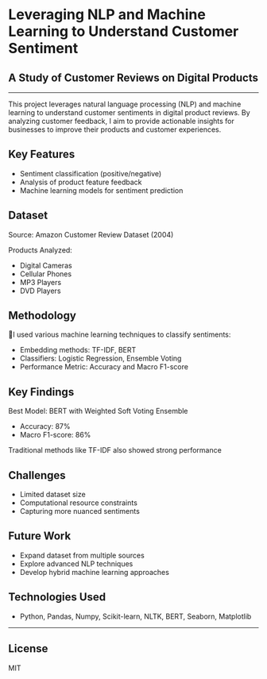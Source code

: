 # Leveraging NLP and Machine Learning to Understand Customer Sentiment
## A Study of Customer Reviews on Digital Products
---

This project leverages natural language processing (NLP) and machine learning to understand customer sentiments in digital product reviews. By analyzing customer feedback, I aim to provide actionable insights for businesses to improve their products and customer experiences.

## Key Features
- Sentiment classification (positive/negative)
- Analysis of product feature feedback
- Machine learning models for sentiment prediction

## Dataset

Source: Amazon Customer Review Dataset (2004)

Products Analyzed:
  - Digital Cameras
  - Cellular Phones
  - MP3 Players
  - DVD Players

## Methodology
I used various machine learning techniques to classify sentiments:
- Embedding methods: TF-IDF, BERT
- Classifiers: Logistic Regression, Ensemble Voting
- Performance Metric: Accuracy and Macro F1-score

## Key Findings

Best Model: BERT with Weighted Soft Voting Ensemble
- Accuracy: 87%
- Macro F1-score: 86%

Traditional methods like TF-IDF also showed strong performance

## Challenges
- Limited dataset size
- Computational resource constraints
- Capturing more nuanced sentiments

## Future Work
- Expand dataset from multiple sources
- Explore advanced NLP techniques
- Develop hybrid machine learning approaches

## Technologies Used
- Python, Pandas, Numpy, Scikit-learn, NLTK, BERT, Seaborn, Matplotlib

---
## License

MIT
